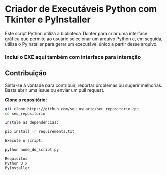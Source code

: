 # Criador de Executáveis Python com Tkinter e PyInstaller

Este script Python utiliza a biblioteca Tkinter para criar uma interface gráfica que permite ao usuário selecionar um arquivo Python e, em seguida, utiliza o PyInstaller para gerar um executável único a partir desse arquivo.

### Incluí o EXE aqui também com interface para interação


## Contribuição

Sinta-se à vontade para contribuir, reportar problemas ou sugerir melhorias. Basta abrir uma issue ou enviar um pull request.


**Clone o repositório:**
   ```bash
   git clone https://github.com/seu_usuario/seu_repositorio.git
   cd seu_repositorio
   
Instale as dependências:

pip install -r requirements.txt

Execute o script:

python nome_do_script.py

Requisitos
Python 3.x
PyInstaller


